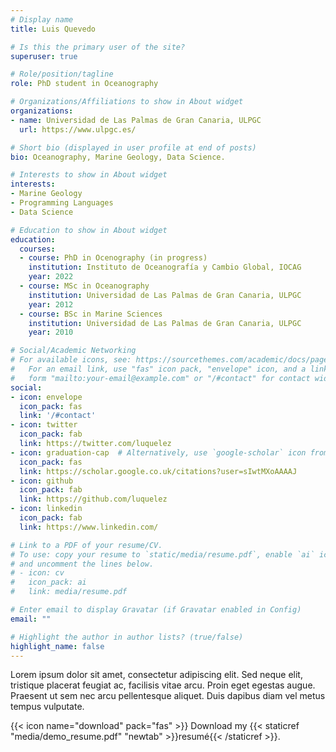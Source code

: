 ```yaml
---
# Display name
title: Luis Quevedo

# Is this the primary user of the site?
superuser: true

# Role/position/tagline
role: PhD student in Oceanography

# Organizations/Affiliations to show in About widget
organizations:
- name: Universidad de Las Palmas de Gran Canaria, ULPGC
  url: https://www.ulpgc.es/

# Short bio (displayed in user profile at end of posts)
bio: Oceanography, Marine Geology, Data Science.

# Interests to show in About widget
interests:
- Marine Geology
- Programming Languages
- Data Science

# Education to show in About widget
education:
  courses:
  - course: PhD in Ocenography (in progress)
    institution: Instituto de Oceanografía y Cambio Global, IOCAG
    year: 2022
  - course: MSc in Oceanography
    institution: Universidad de Las Palmas de Gran Canaria, ULPGC
    year: 2012
  - course: BSc in Marine Sciences
    institution: Universidad de Las Palmas de Gran Canaria, ULPGC
    year: 2010

# Social/Academic Networking
# For available icons, see: https://sourcethemes.com/academic/docs/page-builder/#icons
#   For an email link, use "fas" icon pack, "envelope" icon, and a link in the
#   form "mailto:your-email@example.com" or "/#contact" for contact widget.
social:
- icon: envelope
  icon_pack: fas
  link: '/#contact'
- icon: twitter
  icon_pack: fab
  link: https://twitter.com/luquelez
- icon: graduation-cap  # Alternatively, use `google-scholar` icon from `ai` icon pack
  icon_pack: fas
  link: https://scholar.google.co.uk/citations?user=sIwtMXoAAAAJ
- icon: github
  icon_pack: fab
  link: https://github.com/luquelez
- icon: linkedin
  icon_pack: fab
  link: https://www.linkedin.com/

# Link to a PDF of your resume/CV.
# To use: copy your resume to `static/media/resume.pdf`, enable `ai` icons in `params.toml`, 
# and uncomment the lines below.
# - icon: cv
#   icon_pack: ai
#   link: media/resume.pdf

# Enter email to display Gravatar (if Gravatar enabled in Config)
email: ""

# Highlight the author in author lists? (true/false)
highlight_name: false
---
```


Lorem ipsum dolor sit amet, consectetur adipiscing elit. Sed neque elit, tristique placerat feugiat ac, facilisis vitae arcu. Proin eget egestas augue. Praesent ut sem nec arcu pellentesque aliquet. Duis dapibus diam vel metus tempus vulputate.

{{< icon name="download" pack="fas" >}} Download my {{< staticref "media/demo_resume.pdf" "newtab" >}}resumé{{< /staticref >}}.
